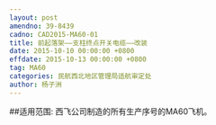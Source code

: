 ```yaml
---
layout: post
amendno: 39-8439
cadno: CAD2015-MA60-01
title: 前起落架——支柱终点开关电缆——改装
date: 2015-10-10 00:00:00 +0800
effdate: 2015-10-13 00:00:00 +0800
tag: MA60
categories: 民航西北地区管理局适航审定处
author: 杨子洲
---
```


##适用范围:
西飞公司制造的所有生产序号的MA60飞机。

